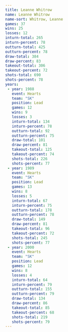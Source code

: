 ```yaml
---
title: Leanne Whitrow
name: Leanne Whitrow
name-sort: Whitrow, Leanne
games: 37
wins: 25
losses: 12
inturn-total: 265
inturn-percent: 78
outturn-total: 425
outturn-percent: 78
draw-total: 384
draw-percent: 83
takeout-total: 306
takeout-percent: 72
shots-total: 690
shots-percent: 78
years:
 - year: 1988
   event: Hearts
   team: "SK"
   position: Lead
   games: 12
   wins: 9
   losses: 3
   inturn-total: 134
   inturn-percent: 78
   outturn-total: 92
   outturn-percent: 75
   draw-total: 101
   draw-percent: 81
   takeout-total: 125
   takeout-percent: 74
   shots-total: 226
   shots-percent: 77
 - year: 1989
   event: Hearts
   team: "SK"
   position: Lead
   games: 13
   wins: 8
   losses: 5
   inturn-total: 67
   inturn-percent: 75
   outturn-total: 178
   outturn-percent: 78
   draw-total: 149
   draw-percent: 81
   takeout-total: 96
   takeout-percent: 72
   shots-total: 245
   shots-percent: 77
 - year: 2000
   event: Hearts
   team: "SK"
   position: Lead
   games: 12
   wins: 8
   losses: 4
   inturn-total: 64
   inturn-percent: 79
   outturn-total: 155
   outturn-percent: 79
   draw-total: 134
   draw-percent: 86
   takeout-total: 85
   takeout-percent: 68
   shots-total: 219
   shots-percent: 79
---
```

